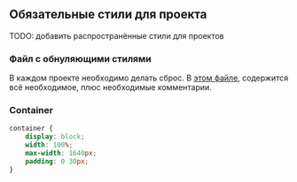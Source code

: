 ## Обязательные стили для проекта

TODO: добавить распространённые стили для проектов

### Файл с обнуляющими стилями

В каждом проекте необходимо делать сброс. В [этом файле](./assets/null.css),
содержится всё необходимое, плюс необходимые комментарии.

### Container

```css
container {
    display: block;
    width: 100%;
    max-width: 1640px;
    padding: 0 30px;
}
```
